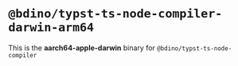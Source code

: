 # `@bdino/typst-ts-node-compiler-darwin-arm64`

This is the **aarch64-apple-darwin** binary for `@bdino/typst-ts-node-compiler`
